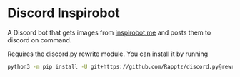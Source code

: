 # Discord Inspirobot
A Discord bot that gets images from [inspirobot.me](http://inspirobot.me) and posts them to discord on command.

Requires the discord.py rewrite module. You can install it by running
```bash
python3 -m pip install -U git+https://github.com/Rapptz/discord.py@rewrite#egg=discord.py
```
